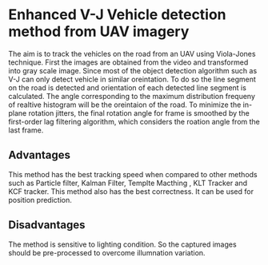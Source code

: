 # Enhanced V-J Vehicle detection method from UAV imagery

The aim is to track the vehicles on the road from an UAV using
Viola-Jones technique. First the images are obtained from the 
video and transformed into gray scale image. Since most of the
object detection algorithm such as V-J can only detect vehicle
in similar oreintation. To do so the line segment on the road
is detected and orientation of each detected line segment is 
calculated. The angle corresponding to the maximum distribution
frequeny of realtive histogram will be the oreintaion of the 
road. To minimize the in-plane rotation jitters, the final
rotation angle for frame is smoothed by the first-order lag 
filtering algorithm, which considers the roation angle from the
last frame.

## Advantages

This method has the best tracking speed when compared to other
methods such as Particle filter, Kalman Filter, Templte Macthing
, KLT Tracker and KCF tracker.
This method also has the best correctness.
It can be used for position prediction.

## Disadvantages

The method is sensitive to lighting condition. So the captured 
images should be pre-processed to overcome illumnation variation.
